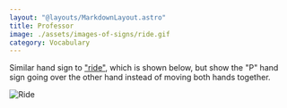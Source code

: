```yaml
---
layout: "@layouts/MarkdownLayout.astro"
title: Professor
image: ./assets/images-of-signs/ride.gif
category: Vocabulary
---
```


Similar hand sign to ["ride"](../ride), which is shown below,
but show the "P" hand sign going over the other hand
instead of moving both hands together.

![Ride](@signs/ride.gif)
